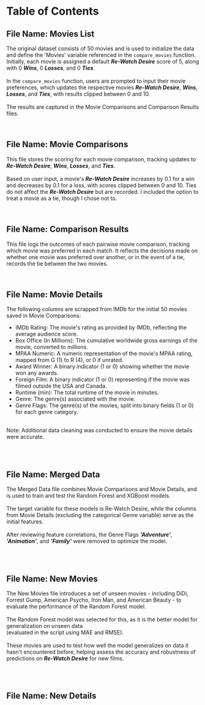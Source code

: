 # Table of Contents

## File Name: Movies List
The original dataset consists of 50 movies and is used to initialize the data and define the 'Movies' variable referenced in the `compare_movies` function. Initially, each movie is assigned a default ***Re-Watch Desire*** score of 5, along with 0 ***Wins***, 0 ***Losses***, and 0 ***Ties***. <br><br> In the `compare_movies` function, users are prompted to input their movie preferences, which updates the respective movies ***Re-Watch Desire***, ***Wins***, ***Losses***, and ***Ties***, with results clipped between 0 and 10. <br><br> The results are captured in the Movie Comparisons and Comparison Results files.

<br>

## File Name: Movie Comparisons
This file stores the scoring for each movie comparison, tracking updates to ***Re-Watch Desire***, ***Wins***, ***Losses***, and ***Ties***. <br><br> Based on user input, a movie's ***Re-Watch Desire*** increases by 0.1 for a win and decreases by 0.1 for a loss, with scores clipped between 0 and 10. Ties do not affect the ***Re-Watch Desire*** but are recorded. I included the option to treat a movie as a tie, though I chose not to.

<br>

## File Name: Comparison Results
This file logs the outcomes of each pairwise movie comparison, tracking which movie was preferred in each match. It reflects the decisions made on whether one movie was preferred over another, or in the event of a tie, records the tie between the two movies.

<br>

## File Name: Movie Details
The following columns are scrapped from IMDb for the initial 50 movies saved in Movie Comparisons:
* IMDb Rating: The movie's rating as provided by IMDb, reflecting the average audience score.
* Box Office (In Millions): The cumulative worldwide gross earnings of the movie, converted to millions.
* MPAA Numeric: A numeric representation of the movie's MPAA rating, mapped from G (1) to R (4), or 0 if unrated.
* Award Winner: A binary indicator (1 or 0) showing whether the movie won any awards.
* Foreign Film: A binary indicator (1 or 0) representing if the movie was filmed outside the USA and Canada.
* Runtime (min): The total runtime of the movie in minutes.
* Genre: The genre(s) associated with the movie.
* Genre Flags: The genre(s) of the movies, split into binary fields (1 or 0) for each genre category.
<br>
Note: Additional data cleaning was conducted to ensure the movie details were accurate.

<br><br>

## File Name: Merged Data
The Merged Data file combines Movie Comparisons and Movie Details, and is used to train and test the Random Forest and XGBoost models. <br><br> The target variable for these models is Re-Watch Desire, while the columns from Movie Details (excluding the categorical Genre variable) serve as the initial features. <br><br> After reviewing feature correlations, the Genre Flags ***'Adventure'***, ***'Animation'***, and ***'Family'*** were removed to optimize the model.

<br><br>

## File Name: New Movies
The New Movies file introduces a set of unseen movies - including DiDi, Forrest Gump, American Psycho, Iron Man, and American Beauty - to evaluate the performance of the Random Forest model. <br><br> The Random Forest model was selected for this, as it is the better model for generalization on unseen data <br>(evaluated in the script using MAE and RMSE). <br><br> These movies are used to test how well the model generalizes on data it hasn't encountered before, helping assess the accuracy and robustness of predictions on ***Re-Watch Desire*** for new films.

<br><br>

## File Name: New Details
